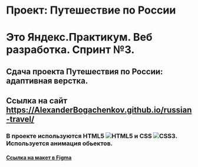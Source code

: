 # Проект: Путешествие по России

#   Это Яндекс.Практикум. Веб разработка. Спринт №3.
##  Сдача проекта Путешествия по России: адаптивная верстка.
## Ссылка на сайт https://AlexanderBogachenkov.github.io/russian-travel/

### В проекте используются HTML5 ![HTML5](https://img.shields.io/badge/html5-%23E34F26.svg?style=for-the-badge&logo=html5&logoColor=white) и CSS ![CSS3](https://img.shields.io/badge/css3-%231572B6.svg?style=for-the-badge&logo=css3&logoColor=white). Используется анимация обьектов.
#### [Ссылка на макет в Figma](https://www.figma.com/file/5S2WSbEFL6awjVWJ0NWL8Q/Sprint-3_-Russia-_-desktop-mobile?node-id=28503%3A0)

